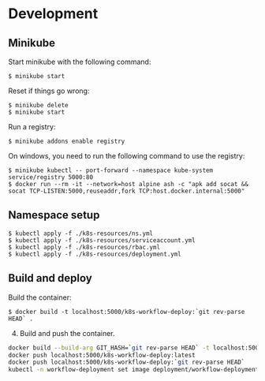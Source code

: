 # Development

## Minikube

Start minikube with the following command:

    $ minikube start

Reset if things go wrong:

    $ minikube delete
    $ minikube start

Run a registry:

    $ minikube addons enable registry

On windows, you need to run the following command to use the registry:

    $ minikube kubectl -- port-forward --namespace kube-system service/registry 5000:80
    $ docker run --rm -it --network=host alpine ash -c "apk add socat && socat TCP-LISTEN:5000,reuseaddr,fork TCP:host.docker.internal:5000"

## Namespace setup

    $ kubectl apply -f ./k8s-resources/ns.yml
    $ kubectl apply -f ./k8s-resources/serviceaccount.yml
    $ kubectl apply -f ./k8s-resources/rbac.yml
    $ kubectl apply -f ./k8s-resources/deployment.yml

## Build and deploy

Build the container:

    $ docker build -t localhost:5000/k8s-workflow-deploy:`git rev-parse HEAD` .

4. Build and push the container.

```bash
docker build --build-arg GIT_HASH=`git rev-parse HEAD` -t localhost:5000/k8s-workflow-deploy:`git rev-parse HEAD` -t localhost:5000/k8s-workflow-deploy:latest .
docker push localhost:5000/k8s-workflow-deploy:latest
docker push localhost:5000/k8s-workflow-deploy:`git rev-parse HEAD`
kubectl -n workflow-deployment set image deployment/workflow-deployment app=localhost:5000/k8s-workflow-deploy:`git rev-parse HEAD`
```
